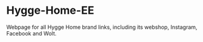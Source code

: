 # Hygge-Home-EE
Webpage for all Hygge Home brand links, including its webshop, Instagram, Facebook and Wolt.

